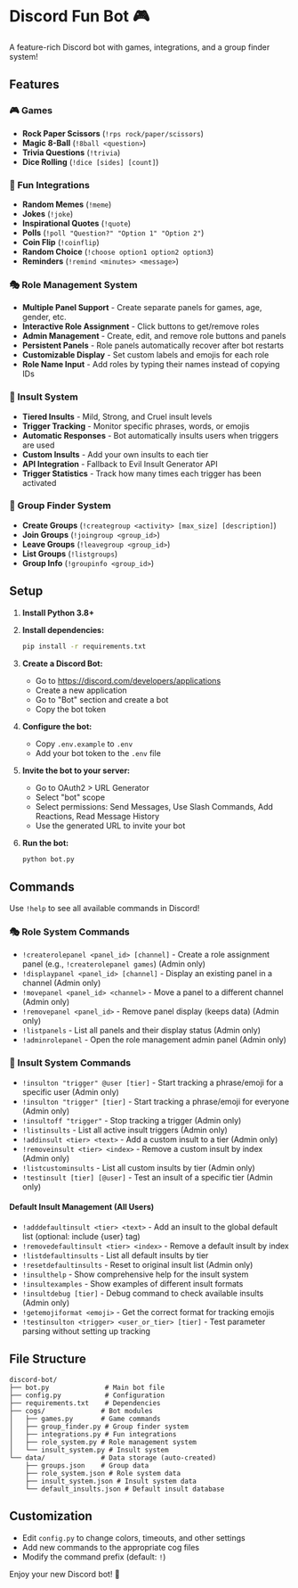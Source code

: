 # Discord Fun Bot 🎮

A feature-rich Discord bot with games, integrations, and a group finder system!

## Features

### 🎮 Games
- **Rock Paper Scissors** (`!rps rock/paper/scissors`)
- **Magic 8-Ball** (`!8ball <question>`)
- **Trivia Questions** (`!trivia`)
- **Dice Rolling** (`!dice [sides] [count]`)

### 🔗 Fun Integrations
- **Random Memes** (`!meme`)
- **Jokes** (`!joke`)
- **Inspirational Quotes** (`!quote`)
- **Polls** (`!poll "Question?" "Option 1" "Option 2"`)
- **Coin Flip** (`!coinflip`)
- **Random Choice** (`!choose option1 option2 option3`)
- **Reminders** (`!remind <minutes> <message>`)

### 🎭 Role Management System
- **Multiple Panel Support** - Create separate panels for games, age, gender, etc.
- **Interactive Role Assignment** - Click buttons to get/remove roles
- **Admin Management** - Create, edit, and remove role buttons and panels
- **Persistent Panels** - Role panels automatically recover after bot restarts
- **Customizable Display** - Set custom labels and emojis for each role
- **Role Name Input** - Add roles by typing their names instead of copying IDs

### 🎯 Insult System
- **Tiered Insults** - Mild, Strong, and Cruel insult levels
- **Trigger Tracking** - Monitor specific phrases, words, or emojis
- **Automatic Responses** - Bot automatically insults users when triggers are used
- **Custom Insults** - Add your own insults to each tier
- **API Integration** - Fallback to Evil Insult Generator API
- **Trigger Statistics** - Track how many times each trigger has been activated

### 👥 Group Finder System
- **Create Groups** (`!creategroup <activity> [max_size] [description]`)
- **Join Groups** (`!joingroup <group_id>`)
- **Leave Groups** (`!leavegroup <group_id>`)
- **List Groups** (`!listgroups`)
- **Group Info** (`!groupinfo <group_id>`)

## Setup

1. **Install Python 3.8+**

2. **Install dependencies:**
   ```bash
   pip install -r requirements.txt
   ```

3. **Create a Discord Bot:**
   - Go to https://discord.com/developers/applications
   - Create a new application
   - Go to "Bot" section and create a bot
   - Copy the bot token

4. **Configure the bot:**
   - Copy `.env.example` to `.env`
   - Add your bot token to the `.env` file

5. **Invite the bot to your server:**
   - Go to OAuth2 > URL Generator
   - Select "bot" scope
   - Select permissions: Send Messages, Use Slash Commands, Add Reactions, Read Message History
   - Use the generated URL to invite your bot

6. **Run the bot:**
   ```bash
   python bot.py
   ```

## Commands

Use `!help` to see all available commands in Discord!

### 🎭 Role System Commands
- `!createrolepanel <panel_id> [channel]` - Create a role assignment panel (e.g., `!createrolepanel games`) (Admin only)
- `!displaypanel <panel_id> [channel]` - Display an existing panel in a channel (Admin only)
- `!movepanel <panel_id> <channel>` - Move a panel to a different channel (Admin only)
- `!removepanel <panel_id>` - Remove panel display (keeps data) (Admin only)
- `!listpanels` - List all panels and their display status (Admin only)
- `!adminrolepanel` - Open the role management admin panel (Admin only)

### 🎯 Insult System Commands
- `!insulton "trigger" @user [tier]` - Start tracking a phrase/emoji for a specific user (Admin only)
- `!insulton "trigger" [tier]` - Start tracking a phrase/emoji for everyone (Admin only)
- `!insultoff "trigger"` - Stop tracking a trigger (Admin only)
- `!listinsults` - List all active insult triggers (Admin only)
- `!addinsult <tier> <text>` - Add a custom insult to a tier (Admin only)
- `!removeinsult <tier> <index>` - Remove a custom insult by index (Admin only)
- `!listcustominsults` - List all custom insults by tier (Admin only)
- `!testinsult [tier] [@user]` - Test an insult of a specific tier (Admin only)

#### **Default Insult Management (All Users)**
- `!adddefaultinsult <tier> <text>` - Add an insult to the global default list (optional: include {user} tag)
- `!removedefaultinsult <tier> <index>` - Remove a default insult by index
- `!listdefaultinsults` - List all default insults by tier
- `!resetdefaultinsults` - Reset to original insult list (Admin only)
- `!insulthelp` - Show comprehensive help for the insult system
- `!insultexamples` - Show examples of different insult formats
- `!insultdebug [tier]` - Debug command to check available insults (Admin only)
- `!getemojiformat <emoji>` - Get the correct format for tracking emojis
- `!testinsulton <trigger> <user_or_tier> [tier]` - Test parameter parsing without setting up tracking

## File Structure

```
discord-bot/
├── bot.py              # Main bot file
├── config.py           # Configuration
├── requirements.txt    # Dependencies
├── cogs/              # Bot modules
│   ├── games.py       # Game commands
│   ├── group_finder.py # Group finder system
│   ├── integrations.py # Fun integrations
│   ├── role_system.py # Role management system
│   └── insult_system.py # Insult system
└── data/              # Data storage (auto-created)
    ├── groups.json    # Group data
    ├── role_system.json # Role system data
    ├── insult_system.json # Insult system data
    └── default_insults.json # Default insult database
```

## Customization

- Edit `config.py` to change colors, timeouts, and other settings
- Add new commands to the appropriate cog files
- Modify the command prefix (default: `!`)

Enjoy your new Discord bot! 🚀